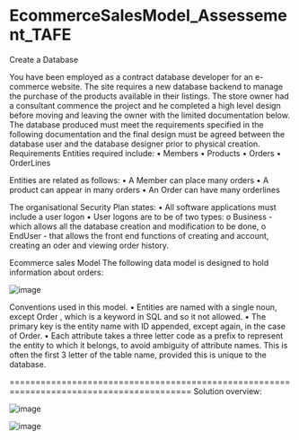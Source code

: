 # EcommerceSalesModel_Assessement_TAFE
Create a Database 

You have been employed as a contract database developer for an e-commerce website.  The site requires a new database backend to manage the purchase of the products available in their listings.  The store owner had a consultant commence the project and he completed a high level design before moving and leaving the owner with the limited documentation below.
The database produced must meet the requirements specified in the following documentation and the final design must be agreed between the database user and the database designer prior to physical creation.
Requirements
Entities required include:
•	Members
•	Products 
•	Orders
•	OrderLines

Entities are related as follows:
•	A Member can place many orders
•	A product can appear  in many orders
•	An Order can have many orderlines

The organisational Security Plan states:
•	All software applications must include a user logon
•	User logons are to be of  two types:
o	Business - which allows all the database creation and modification to be done,
o	EndUser  - that allows the front end functions  of creating and account, creating an oder and viewing order history.
 

Ecommerce  sales Model
The following data model is designed to hold information about orders:

![image](https://user-images.githubusercontent.com/37015468/140000539-1f6c07f5-a0b1-4fdc-8e64-f354b3f584be.png)
 
Conventions used in this model.
•	Entities are named with a single noun, except Order , which is a keyword in SQL and so it not allowed.
•	The primary key is the entity name with ID appended, except again, in the case of Order.
•	Each attribute takes a three letter code as a prefix to represent the entity to which it belongs, to avoid ambiguity of attribute names. This is often the first 3 letter of the table name, provided this is unique to the database.

=========================================================================================
Solution overview:

![image](https://user-images.githubusercontent.com/37015468/140009527-1b12399b-d178-4760-98ef-217c9ee354ed.png)


![image](https://user-images.githubusercontent.com/37015468/140009731-4653a874-1c5f-4519-9947-49c1b095192f.png)

